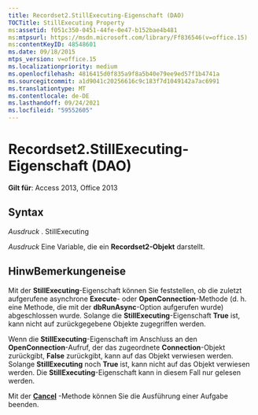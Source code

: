 ```yaml
---
title: Recordset2.StillExecuting-Eigenschaft (DAO)
TOCTitle: StillExecuting Property
ms:assetid: f051c350-0451-44fe-0e47-b152bae4b481
ms:mtpsurl: https://msdn.microsoft.com/library/Ff836546(v=office.15)
ms:contentKeyID: 48548601
ms.date: 09/18/2015
mtps_version: v=office.15
ms.localizationpriority: medium
ms.openlocfilehash: 4816415d0f835a9f8a5b40e79ee9ed57f1b4741a
ms.sourcegitcommit: a1d9041c20256616c9c183f7d1049142a7ac6991
ms.translationtype: MT
ms.contentlocale: de-DE
ms.lasthandoff: 09/24/2021
ms.locfileid: "59552605"
---
```

# <a name="recordset2stillexecuting-property-dao"></a>Recordset2.StillExecuting-Eigenschaft (DAO)


**Gilt für**: Access 2013, Office 2013

## <a name="syntax"></a>Syntax

*Ausdruck* . StillExecuting

*Ausdruck* Eine Variable, die ein **Recordset2-Objekt** darstellt.

## <a name="remarks"></a>HinwBemerkungeneise

Mit der **StillExecuting**-Eigenschaft können Sie feststellen, ob die zuletzt aufgerufene asynchrone **Execute**- oder **OpenConnection**-Methode (d. h. eine Methode, die mit der **dbRunAsync**-Option aufgerufen wurde) abgeschlossen wurde. Solange die **StillExecuting**-Eigenschaft **True** ist, kann nicht auf zurückgegebene Objekte zugegriffen werden.

Wenn die **StillExecuting**-Eigenschaft im Anschluss an den **OpenConnection**-Aufruf, der das zugeordnete **Connection**-Objekt zurückgibt, **False** zurückgibt, kann auf das Objekt verwiesen werden. Solange **StillExecuting** noch **True** ist, kann nicht auf das Objekt verwiesen werden. Die **StillExecuting**-Eigenschaft kann in diesem Fall nur gelesen werden.

Mit der **[Cancel](connection-cancel-method-dao.md)** -Methode können Sie die Ausführung einer Aufgabe beenden.

